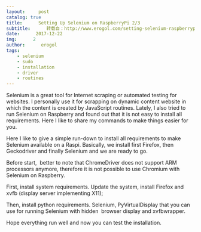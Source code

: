 ```yaml
---
layout:     post
catalog: true
title:      Setting Up Selenium on RaspberryPi 2/3
subtitle:      转载自：http://www.erogol.com/setting-selenium-raspberrypi-23/
date:      2017-12-22
img:      2
author:      erogol
tags:
    - selenium
    - sudo
    - installation
    - driver
    - routines
---
```


Selenium is a great tool for Internet scraping or automated testing for websites. I personally use it for scrapping on dynamic content website in which the content is created by JavaScript routines. Lately, I also tried to run Selenium on Raspberry and found out that it is not easy to install all requirements. Here I like to share my commands to make things easier for you.

Here I like to give a simple run-down to install all requirements to make Selenium available on a Raspi. Basically, we install first Firefox, then Geckodriver and finally Selenium and we are ready to go.

Before start,  better to note that ChromeDriver does not support ARM processors anymore, therefore it is not possible to use Chromium with Selenium on Raspberry.

First, install system requirements. Update the system, install Firefox and xvfb (display server implementing X11);

Then, install python requirements. Selenium, PyVirtualDisplay that you can use for running Selenium with hidden  browser display and xvfbwrapper.

Hope everything run well and now you can test the installation.


 
